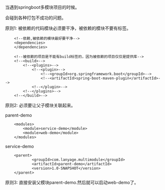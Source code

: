 当遇到springboot多模块项目的时候。

会碰到各种打包不成功的问题。

原则1: 被依赖的代码模块必须要干净，被依赖的模块不要有<build>标签。

```
    <!--依赖,被依赖的模块最好要干净-->
    <dependencies>
    </dependencies>

    <!--被依赖的项目是不能有build标签的，因为被依赖的项目仅仅是提供库-->
    <!--<build>-->
        <!--<plugins>-->
            <!--<plugin>-->
                <!--<groupId>org.springframework.boot</groupId>-->
                <!--<artifactId>spring-boot-maven-plugin</artifactId>-->
            <!--</plugin>-->
        <!--</plugins>-->
    <!--</build>-->
```

原则2: 必须要让父子模块关联起来。

parent-demo

```
    <modules>
        <module>service-demo</module>
        <module>web-demo</module>
    </modules>
```


service-demo

```
    <parent>
            <groupId>com.lanyage.multimodule</groupId>
            <artifactId>parent-demo</artifactId>
            <version>1.0-SNAPSHOT</version>
    </parent>
```


原则3: 直接安装父模块parent-demo.然后就可以启动web-demo了。

